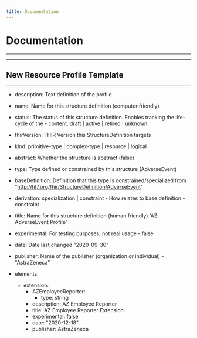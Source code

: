 ```yaml
---
title: Documentation
---
```


# Documentation
---
---

## New Resource Profile Template
---

- description: Text definition of the profile
- name: Name for this structure definition (computer friendly)
- status: The status of this structure definition. Enables tracking the life-cycle of the - content. draft | active | retired | unknown
- fhirVersion: FHIR Version this StructureDefinition targets
- kind: primitive-type | complex-type | resource | logical
- abstract: Whether the structure is abstract (false)
- type: Type defined or constrained by this structure (AdverseEvent)
- baseDefinition: Definition that this type is constrained/specialized from "http://hl7.org/fhir/StructureDefinition/AdverseEvent"
- derivation: specialization | constraint - How relates to base definition - constraint
- title: Name for this structure definition (human friendly) 'AZ AdverseEvent Profile'
- experimental: For testing purposes, not real usage - false
- date: Date last changed "2020-09-30"
- publisher: Name of the publisher (organization or individual) - "AstraZeneca"

- elements:
  - extension:
    - AZEmployeeReporter:
      - type: string
     -  description: AZ Employee Reporter
     -  title: AZ Employee Reporter Extension
     -  experimental: false
     -  date: "2020-12-18"
    -   publisher: AstraZeneca

